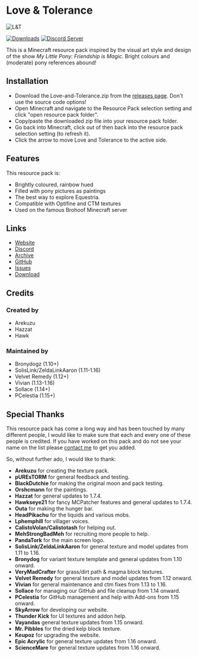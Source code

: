 # Love & Tolerance

![L&T](https://love-tolerance.com/assets/banner.png)

[![Downloads](https://img.shields.io/github/downloads/Love-and-Tolerance/Love-and-Tolerance/total.svg?color=blue)](https://github.com/Love-and-Tolerance/Love-and-Tolerance/releases/latest) [![Discord Server](https://img.shields.io/discord/621069869244350468.svg?color=blueviolet)](https://discord.gg/fxNMGvm)

This is a Minecraft resource pack inspired by the visual art style and design of the show _My Little Pony: Friendship is Magic_. Bright colours and (moderate) pony references abound!

## Installation

 - Download the Love-and-Tolerance.zip from the [releases page](https://github.com/Love-and-Tolerance/Love-and-Tolerance/releases/latest). Don't use the source code options!
 - Open Minecraft and navigate to the Resource Pack selection setting and click "open resource pack folder".
 - Copy/paste the downloaded zip file into your resource pack folder.
 - Go back into Minecraft, click out of then back into the resource pack selection setting (to refresh it).
 - Click the arrow to move Love and Tolerance to the active side.

## Features

This resource pack is:

 - Brightly coloured, rainbow hued
 - Filled with pony pictures as paintings
 - The best way to explore Equestria.
 - Compatible with Optifine and CTM textures
 - Used on the famous Brohoof Minecraft server

## Links

 - [Website](https://love-tolerance.com)
 - [Discord](https://love-tolerance.com/discord)
 - [Archive](https://love-tolerance.com/archive)
 - [GitHub](https://love-tolerance.com/github)
 - [Issues](https://love-tolerance.com/issues)
 - [Download](https://love-tolerance.com/download)

## Credits

### Created by
 - Arekuzu
 - Hazzat
 - Hawk

### Maintained by

 - Bronydogz (1.10+)
 - SolisLink/ZeldaLinkAaron (1.11-1.16)
 - Velvet Remedy (1.12+)
 - Vivian (1.13-1.16)
 - Sollace (1.14+)
 - PCelestia (1.15+)

## Special Thanks

This resource pack has come a long way and has been touched by many different people, I would like to make sure that each and every one of these people is credited. If you have worked on this pack and do not see your name on the list please [contact me](mailto:velvetremedy@love-tolerance.com) to get you added.

So, without further ado, I would like to thank:

 - **Arekuzu** for creating the texture pack.
 - **pUREsTORM** for general feedback and testing.
 - **BlackDutchie** for making the original moon and pack testing.
 - **Orshcmann** for the paintings.
 - **Hazzat** for general updates to 1.7.4.
 - **Hawkseye21** for fancy MCPatcher features and general updates to 1.7.4.
 - **Outa** for making the hunger bar.
 - **HeadPikachu** for the liquids and various mobs.
 - **Lphemphill** for villager voices.
 - **CalistoVolan/Calistotash** for helping out.
 - **MehStrongBadMeh** for recruiting more people to help.
 - **PandaTork** for the main screen logo.
 - **SolisLink/ZeldaLinkAaron** for general texture and model updates from 1.11 to 1.16.
 - **Bronydog** for variant texture template and general updates from 1.10 onward.
 - **VeryMadCrafter** for grass/dirt path & magma block textures.
 - **Velvet Remedy** for general texture and model updates from 1.12 onward.
 - **Vivian** for general maintenance and ctm fixes from 1.13 to 1.16.
 - **Sollace** for managing our GitHub and file cleanup from 1.14 onward.
 - **PCelestia** for GitHub management and help with Add-ons from 1.15 onward.
 - **SkyArrow** for developing our website.
 - **Thunder Kick** for UI textures and addon help.
 - **Vayandas** general texture updates from 1.15 onward.
 - **Mr. Pibbles** for the dried kelp block texture.
 - **Keupoz** for upgrading the website.
 - **Epic Acrylic** for general texture updates from 1.16 onward.
 - **ScienceMare** for general texture updates from 1.16 onward.
